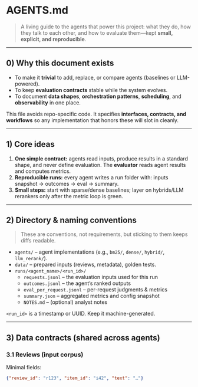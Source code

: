 # AGENTS.md

> A living guide to the agents that power this project: what they do, how they talk to each other, and how to evaluate them—kept **small, explicit, and reproducible**.

---

## 0) Why this document exists

- To make it **trivial** to add, replace, or compare agents (baselines or LLM-powered).
- To keep **evaluation contracts** stable while the system evolves.
- To document **data shapes**, **orchestration patterns**, **scheduling**, and **observability** in one place.

This file avoids repo-specific code. It specifies **interfaces, contracts, and workflows** so any implementation that honors these will slot in cleanly.

---

## 1) Core ideas

1. **One simple contract:** agents read inputs, produce results in a standard shape, and never define evaluation. The **evaluator** reads agent results and computes metrics.
2. **Reproducible runs:** every agent writes a run folder with: inputs snapshot → outcomes → eval → summary.
3. **Small steps:** start with sparse/dense baselines; layer on hybrids/LLM rerankers only after the metric loop is green.

---

## 2) Directory & naming conventions

> These are conventions, not requirements, but sticking to them keeps diffs readable.

- `agents/` – agent implementations (e.g., `bm25/`, `dense/`, `hybrid/`, `llm_rerank/`).
- `data/` – prepared inputs (reviews, metadata), golden tests.
- `runs/<agent_name>/<run_id>/`
  - `requests.jsonl` – the evaluation inputs used for this run
  - `outcomes.jsonl` – the agent’s ranked outputs
  - `eval_per_request.jsonl` – per-request judgments & metrics
  - `summary.json` – aggregated metrics and config snapshot
  - `NOTES.md` – (optional) analyst notes

`<run_id>` is a timestamp or UUID. Keep it machine-generated.

---

## 3) Data contracts (shared across agents)

### 3.1 Reviews (input corpus)
Minimal fields:
```json
{"review_id": "r123", "item_id": "i42", "text": "…"}
